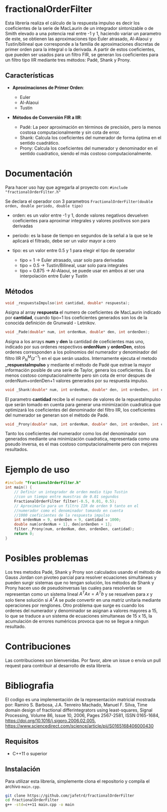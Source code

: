 # fractionalOrderFilter

Esta librería realiza el cálculo de la respuesta impulso es decir los coeficientes de la serie de MacLaurin de un integrador sintonizable o de Smith elevado a una potencia real entre -1 y 1, haciendo variar un parametro de este, se obtienen las aproximaciones tipo Euler atrasado, Al-Alaoui y Tustin/bilineal que corresponde a la familia de aproximaciones discretas de primer orden para la integral o la derivada. A partir de estos coeficientes, que pueden ser usados para un filtro FIR, se generan los coeficientes para un filtro tipo IIR mediante tres métodos: Padé, Shank y Prony.

## Características

- **Aproximaciones de Primer Orden**:
  - Euler
  - Al-Alaoui
  - Tustin

- **Métodos de Conversión FIR a IIR**:
  - Padé: La peor aproximación en términos de precisión, pero la menos costosa computacionalmente y sin cota de error.
  - Shank: Calcula los coeficientes del numerador de forma óptima en el sentido cuadrático.
  - Prony: Calcula los coeficientes del numerador y denominador en el sentido cuadratico, siendo el más costoso computacionalmente.

# Documentación
Para hacer uso hay que agregarla al proyecto con:
 ``` #include "fractionalOrderFilter.h" ```

 Se declara el operador con 3 parametros
 ```FractionalOrderFilter(double orden, double periodo, double tipo)```
 
- orden: es un valor entre -1 y 1, donde valores negativos devuelven coeficientes para aproximar integrales y valores positivos son para derivadas
- periodo: es la base de tiempo en segundos de la señal a la que se le aplicará el filtrado, debe ser un valor mayor a cero
- tipo: es un valor entre 0.5 y 1 para elegir el tipo de operador

  * tipo = 1 -> Euler atrasado, usar solo para derivadas 
  * tipo = 0.5 -> Tustin/Bilineal, usar solo para integrales 
  * tipo = 0.875 -> Al-Alaoui, se puede usar en ambos al ser una interpolación entre Euler y Tustin

## Métodos
```C 
void _respuestaImpulso(int cantidad, double* respuesta);
```
Asigna al array **respuesta** el numero de coeficientes de MacLaurin indicado por **cantidad**, cuando tipo=1 los coeficientes generados son los de la conocida definición de Grunwald - Letnikov.

```C
void _Pade(double* num, int ordenNum, double* den, int ordenDen);
```
Asigna a los arrays **num** y **den** la cantidad de coeficientes mas uno, indicado por sus ordenes respectivos **ordenNum** y **ordenDen**, estos ordenes corresponden a los polinomios del numerador y denominador del filtro IIR $P_N^M(z^{-1})$ en el que serán usados. Internamente ejecuta el metodo **_respuestaImpulso** y mediante el método de Padé que extrae la mayor información posible de una serie de Taylor, genera los coeficientes. Es el menos costoso computacionalmente pero sin cota de error despues de ordenNum+ordenDen+1 valores generados por su respuesta impulso. 

```C
void _Shank(double* num, int ordenNum, double* den, int ordenDen, int cantidad);
```
El parametro **cantidad** recibe la el numero de valores de la repuestaImpulso que serán tomado en cuenta para generar una minimización cuadratica que optimizará los coeficientes del denominador del filtro IIR, los coeficientes del numerador se generan son el método de Padé.

```C
void _Prony(double* num, int ordenNum, double* den, int ordenDen, int cantidad);
```
Tanto los coeficientes del numerador como los del denominador son generados mediante una minimización cuadratica, representada como una pseudo inversa, es el mas costoso computacionalmente pero con mejores resultados. 

# Ejemplo de uso

```C
#include "fractionalOrderFilter.h"
int main() {
    // Definir un integrador de orden medio tipo Tustin 
    //con un tiempo entre muestras de 0.01 segundos 
    FractionalOrderFilter filter(-0.5, 0.01, 0.5);
    // Aproximarlo para un filtro IIR de orden 9 tanto en el 
    //numerador como el denominador tomando en cuenta 
    //1000 coeficientes de la respuesta impulso
    int ordenNum = 9, ordenDen = 9, cantidad = 1000;
    double num[ordenNum + 1], den[ordenDen + 1];
    filter._Prony(num, ordenNum, den, ordenDen, cantidad);
    return 0;
}
```

# Posibles problemas

Los tres metodos Padé, Shank y Prony son calculados usando el método de Gauss Jordan con pivoteo parcial para resolver ecuaciones simultáneas y pueden surgir sistemas que no tengan solución, los métodos de Shank y Prony hacen uso de pseudoinversas las cuales para resolverlas se representan como un sistema lineal $A^T A x = A^T b$ y se resuelven para $x$ y solo tiene solución si $A^T A$ se pude convertir en una matriz unitaria mediante operaciones por renglones. Otro problema que surge es cuando los ordenes del numerador y denominador se asignan a valores mayores a 15, lo que se traduce a un sistema de ecuaciones simultaneas de 15 x 15, la acumulación de errores numéricos provoca que no se llegue a ningun resultado. 

# Contribuciones
Las contribuciones son bienvenidas. Por favor, abre un issue o envía un pull request para contribuir al desarrollo de esta librería.

# Bibliografia
El codigo es una implementación de la representación matricial mostrada por: 
Ramiro S. Barbosa, J.A. Tenreiro Machado, Manuel F. Silva,
Time domain design of fractional differintegrators using least-squares,
Signal Processing,
Volume 86, Issue 10,
2006,
Pages 2567-2581,
ISSN 0165-1684,
<https://doi.org/10.1016/j.sigpro.2006.02.005.>
<https://www.sciencedirect.com/science/article/pii/S0165168406000430>

## Requisitos

- C++11 o superior

## Instalación

Para utilizar esta librería, simplemente clona el repositorio y compila el archivo `main.cpp`.

```bash
git clone https://github.com/jafetrd/fractionalOrderFilter
cd fractionalOrderFilter
g++ -std=c++11 main.cpp -o main
